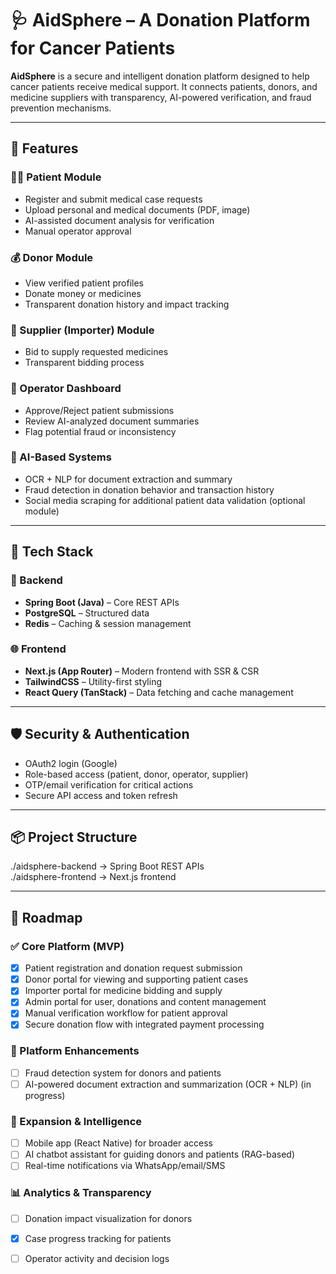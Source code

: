 # 🩺 AidSphere – A Donation Platform for Cancer Patients

**AidSphere** is a secure and intelligent donation platform designed to help cancer patients receive medical support. It connects patients, donors, and medicine suppliers with transparency, AI-powered verification, and fraud prevention mechanisms.

---

## 🚀 Features

### 👨‍⚕️ Patient Module
- Register and submit medical case requests
- Upload personal and medical documents (PDF, image)
- AI-assisted document analysis for verification
- Manual operator approval

### 💰 Donor Module
- View verified patient profiles
- Donate money or medicines
- Transparent donation history and impact tracking

### 💊 Supplier (Importer) Module
- Bid to supply requested medicines
- Transparent bidding process

### 🔐 Operator Dashboard
- Approve/Reject patient submissions
- Review AI-analyzed document summaries
- Flag potential fraud or inconsistency

### 🤖 AI-Based Systems
- OCR + NLP for document extraction and summary
- Fraud detection in donation behavior and transaction history
- Social media scraping for additional patient data validation (optional module)

---

## 🧠 Tech Stack

### 🔧 Backend
- **Spring Boot (Java)** – Core REST APIs
- **PostgreSQL** – Structured data
- **Redis** – Caching & session management

### 🌐 Frontend
- **Next.js (App Router)** – Modern frontend with SSR & CSR
- **TailwindCSS** – Utility-first styling
- **React Query (TanStack)** – Data fetching and cache management

---

## 🛡️ Security & Authentication

- OAuth2 login (Google)
- Role-based access (patient, donor, operator, supplier)
- OTP/email verification for critical actions
- Secure API access and token refresh

---

## 📦 Project Structure

./aidsphere-backend -> Spring Boot REST APIs  
./aidsphere-frontend -> Next.js frontend

---

## 📌 Roadmap

### ✅ Core Platform (MVP)
- [x] Patient registration and donation request submission  
- [x] Donor portal for viewing and supporting patient cases  
- [x] Importer portal for medicine bidding and supply  
- [x] Admin portal for user, donations and content management  
- [x] Manual verification workflow for patient approval  
- [x] Secure donation flow with integrated payment processing  

### 🔄 Platform Enhancements
- [ ] Fraud detection system for donors and patients  
- [ ] AI-powered document extraction and summarization (OCR + NLP) (in progress)

### 📱 Expansion & Intelligence
- [ ] Mobile app (React Native) for broader access  
- [ ] AI chatbot assistant for guiding donors and patients (RAG-based)  
- [ ] Real-time notifications via WhatsApp/email/SMS  

### 📊 Analytics & Transparency
- [ ] Donation impact visualization for donors  
- [x] Case progress tracking for patients  
- [ ] Operator activity and decision logs




